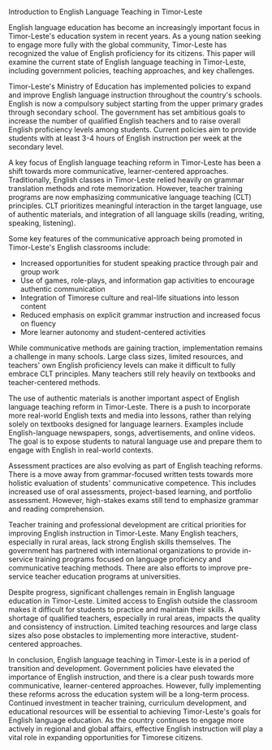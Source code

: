 Introduction to English Language Teaching in Timor-Leste

English language education has become an increasingly important focus in Timor-Leste's education system in recent years. As a young nation seeking to engage more fully with the global community, Timor-Leste has recognized the value of English proficiency for its citizens. This paper will examine the current state of English language teaching in Timor-Leste, including government policies, teaching approaches, and key challenges.

Timor-Leste's Ministry of Education has implemented policies to expand and improve English language instruction throughout the country's schools. English is now a compulsory subject starting from the upper primary grades through secondary school. The government has set ambitious goals to increase the number of qualified English teachers and to raise overall English proficiency levels among students. Current policies aim to provide students with at least 3-4 hours of English instruction per week at the secondary level.

A key focus of English language teaching reform in Timor-Leste has been a shift towards more communicative, learner-centered approaches. Traditionally, English classes in Timor-Leste relied heavily on grammar translation methods and rote memorization. However, teacher training programs are now emphasizing communicative language teaching (CLT) principles. CLT prioritizes meaningful interaction in the target language, use of authentic materials, and integration of all language skills (reading, writing, speaking, listening).

Some key features of the communicative approach being promoted in Timor-Leste's English classrooms include:

- Increased opportunities for student speaking practice through pair and group work
- Use of games, role-plays, and information gap activities to encourage authentic communication
- Integration of Timorese culture and real-life situations into lesson content
- Reduced emphasis on explicit grammar instruction and increased focus on fluency
- More learner autonomy and student-centered activities

While communicative methods are gaining traction, implementation remains a challenge in many schools. Large class sizes, limited resources, and teachers' own English proficiency levels can make it difficult to fully embrace CLT principles. Many teachers still rely heavily on textbooks and teacher-centered methods.

The use of authentic materials is another important aspect of English language teaching reform in Timor-Leste. There is a push to incorporate more real-world English texts and media into lessons, rather than relying solely on textbooks designed for language learners. Examples include English-language newspapers, songs, advertisements, and online videos. The goal is to expose students to natural language use and prepare them to engage with English in real-world contexts.

Assessment practices are also evolving as part of English teaching reforms. There is a move away from grammar-focused written tests towards more holistic evaluation of students' communicative competence. This includes increased use of oral assessments, project-based learning, and portfolio assessment. However, high-stakes exams still tend to emphasize grammar and reading comprehension.

Teacher training and professional development are critical priorities for improving English instruction in Timor-Leste. Many English teachers, especially in rural areas, lack strong English skills themselves. The government has partnered with international organizations to provide in-service training programs focused on language proficiency and communicative teaching methods. There are also efforts to improve pre-service teacher education programs at universities.

Despite progress, significant challenges remain in English language education in Timor-Leste. Limited access to English outside the classroom makes it difficult for students to practice and maintain their skills. A shortage of qualified teachers, especially in rural areas, impacts the quality and consistency of instruction. Limited teaching resources and large class sizes also pose obstacles to implementing more interactive, student-centered approaches.

In conclusion, English language teaching in Timor-Leste is in a period of transition and development. Government policies have elevated the importance of English instruction, and there is a clear push towards more communicative, learner-centered approaches. However, fully implementing these reforms across the education system will be a long-term process. Continued investment in teacher training, curriculum development, and educational resources will be essential to achieving Timor-Leste's goals for English language education. As the country continues to engage more actively in regional and global affairs, effective English instruction will play a vital role in expanding opportunities for Timorese citizens.